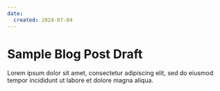```yaml
---
date:
  created: 2024-07-04
---
```


# Sample Blog Post Draft

Lorem ipsum dolor sit amet, consectetur adipiscing elit, sed do eiusmod
tempor incididunt ut labore et dolore magna aliqua.